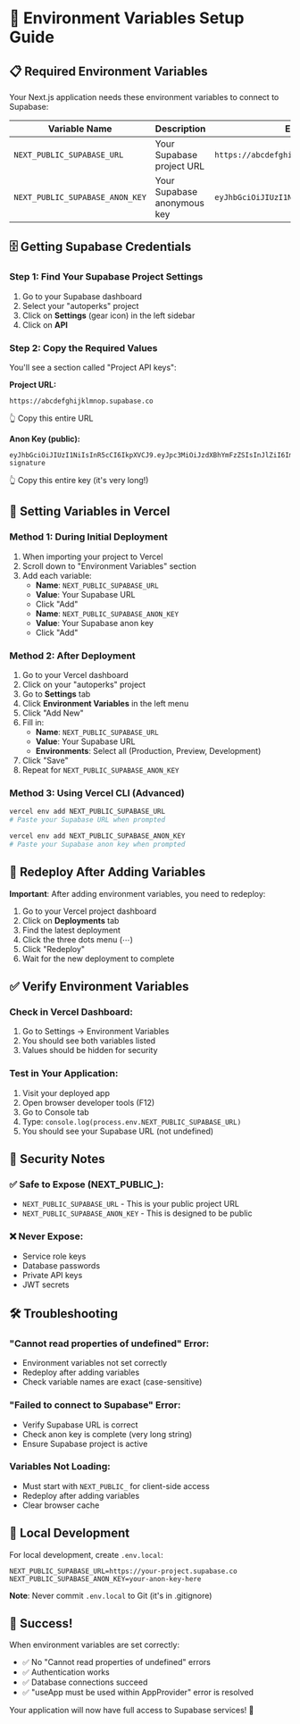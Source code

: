 # 🔐 Environment Variables Setup Guide

## 📋 Required Environment Variables

Your Next.js application needs these environment variables to connect to Supabase:

| Variable Name | Description | Example |
|---------------|-------------|---------|
| `NEXT_PUBLIC_SUPABASE_URL` | Your Supabase project URL | `https://abcdefghijklmnop.supabase.co` |
| `NEXT_PUBLIC_SUPABASE_ANON_KEY` | Your Supabase anonymous key | `eyJhbGciOiJIUzI1NiIsInR5cCI6IkpXVCJ9...` |

## 🗄️ Getting Supabase Credentials

### Step 1: Find Your Supabase Project Settings
1. Go to your Supabase dashboard
2. Select your "autoperks" project
3. Click on **Settings** (gear icon) in the left sidebar
4. Click on **API**

### Step 2: Copy the Required Values
You'll see a section called "Project API keys":

**Project URL:**
```
https://abcdefghijklmnop.supabase.co
```
👆 Copy this entire URL

**Anon Key (public):**
```
eyJhbGciOiJIUzI1NiIsInR5cCI6IkpXVCJ9.eyJpc3MiOiJzdXBhYmFzZSIsInJlZiI6ImFiY2RlZmdoaWprbG1ub3AiLCJyb2xlIjoiYW5vbiIsImlhdCI6MTYzNjU0ODAwMCwiZXhwIjoxOTUyMTI0MDAwfQ.example-signature
```
👆 Copy this entire key (it's very long!)

## 🚀 Setting Variables in Vercel

### Method 1: During Initial Deployment
1. When importing your project to Vercel
2. Scroll down to "Environment Variables" section
3. Add each variable:
   - **Name**: `NEXT_PUBLIC_SUPABASE_URL`
   - **Value**: Your Supabase URL
   - Click "Add"
   - **Name**: `NEXT_PUBLIC_SUPABASE_ANON_KEY`
   - **Value**: Your Supabase anon key
   - Click "Add"

### Method 2: After Deployment
1. Go to your Vercel dashboard
2. Click on your "autoperks" project
3. Go to **Settings** tab
4. Click **Environment Variables** in the left menu
5. Click "Add New"
6. Fill in:
   - **Name**: `NEXT_PUBLIC_SUPABASE_URL`
   - **Value**: Your Supabase URL
   - **Environments**: Select all (Production, Preview, Development)
7. Click "Save"
8. Repeat for `NEXT_PUBLIC_SUPABASE_ANON_KEY`

### Method 3: Using Vercel CLI (Advanced)
```bash
vercel env add NEXT_PUBLIC_SUPABASE_URL
# Paste your Supabase URL when prompted

vercel env add NEXT_PUBLIC_SUPABASE_ANON_KEY
# Paste your Supabase anon key when prompted
```

## 🔄 Redeploy After Adding Variables

**Important**: After adding environment variables, you need to redeploy:

1. Go to your Vercel project dashboard
2. Click on **Deployments** tab
3. Find the latest deployment
4. Click the three dots menu (⋯)
5. Click "Redeploy"
6. Wait for the new deployment to complete

## ✅ Verify Environment Variables

### Check in Vercel Dashboard:
1. Go to Settings → Environment Variables
2. You should see both variables listed
3. Values should be hidden for security

### Test in Your Application:
1. Visit your deployed app
2. Open browser developer tools (F12)
3. Go to Console tab
4. Type: `console.log(process.env.NEXT_PUBLIC_SUPABASE_URL)`
5. You should see your Supabase URL (not undefined)

## 🚨 Security Notes

### ✅ Safe to Expose (NEXT_PUBLIC_):
- `NEXT_PUBLIC_SUPABASE_URL` - This is your public project URL
- `NEXT_PUBLIC_SUPABASE_ANON_KEY` - This is designed to be public

### ❌ Never Expose:
- Service role keys
- Database passwords
- Private API keys
- JWT secrets

## 🛠️ Troubleshooting

### "Cannot read properties of undefined" Error:
- Environment variables not set correctly
- Redeploy after adding variables
- Check variable names are exact (case-sensitive)

### "Failed to connect to Supabase" Error:
- Verify Supabase URL is correct
- Check anon key is complete (very long string)
- Ensure Supabase project is active

### Variables Not Loading:
- Must start with `NEXT_PUBLIC_` for client-side access
- Redeploy after adding variables
- Clear browser cache

## 📝 Local Development

For local development, create `.env.local`:

```env
NEXT_PUBLIC_SUPABASE_URL=https://your-project.supabase.co
NEXT_PUBLIC_SUPABASE_ANON_KEY=your-anon-key-here
```

**Note**: Never commit `.env.local` to Git (it's in .gitignore)

## 🎉 Success!

When environment variables are set correctly:
- ✅ No "Cannot read properties of undefined" errors
- ✅ Authentication works
- ✅ Database connections succeed
- ✅ "useApp must be used within AppProvider" error is resolved

Your application will now have full access to Supabase services! 🚀